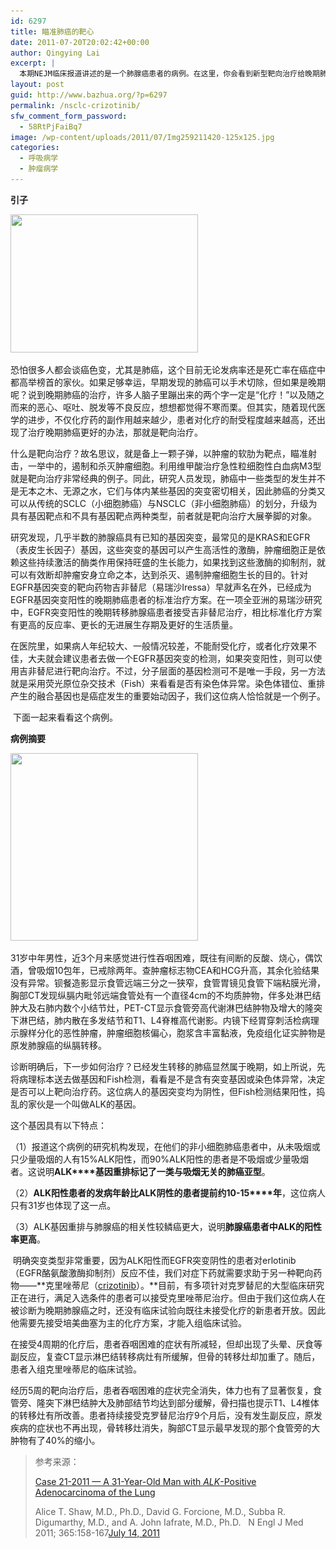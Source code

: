 ```yaml
---
id: 6297
title: 瞄准肺癌的靶心
date: 2011-07-20T20:02:42+00:00
author: Qingying Lai
excerpt: |
  本期NEJM临床报道讲述的是一个肺腺癌患者的病例。在这里，你会看到新型靶向治疗给晚期肺癌患者带来的希望。
layout: post
guid: http://www.bazhua.org/?p=6297
permalink: /nsclc-crizotinib/
sfw_comment_form_password:
  - 58RtPjFaiBq7
image: /wp-content/uploads/2011/07/Img259211420-125x125.jpg
categories:
  - 呼吸病学
  - 肿瘤病学
---
```

**引子**

[<img class="aligncenter size-full wp-image-6300" title="cancer-vaccine" src="/wp-content/uploads/2011/07/cancer-vaccine.jpg" alt="" width="300" height="221" srcset="/wp-content/uploads/2011/07/cancer-vaccine.jpg 300w, /wp-content/uploads/2011/07/cancer-vaccine-150x110.jpg 150w, /wp-content/uploads/2011/07/cancer-vaccine-80x60.jpg 80w" sizes="(max-width: 300px) 100vw, 300px" />](/wp-content/uploads/2011/07/cancer-vaccine.jpg)

恐怕很多人都会谈癌色变，尤其是肺癌，这个目前无论发病率还是死亡率在癌症中都高举榜首的家伙。如果足够幸运，早期发现的肺癌可以手术切除，但如果是晚期呢？说到晚期肺癌的治疗，许多人脑子里蹦出来的两个字一定是“化疗！”以及随之而来的恶心、呕吐、脱发等不良反应，想想都觉得不寒而栗。但其实，随着现代医学的进步，不仅化疗药的副作用越来越少，患者对化疗的耐受程度越来越高，还出现了治疗晚期肺癌更好的办法，那就是靶向治疗。

什么是靶向治疗？故名思议，就是备上一颗子弹，以肿瘤的软肋为靶点，瞄准射击，一举中的，遏制和杀灭肿瘤细胞。利用维甲酸治疗急性粒细胞性白血病M3型就是靶向治疗非常经典的例子。同此，研究人员发现，肺癌中一些类型的发生并不是无本之木、无源之水，它们与体内某些基因的突变密切相关，因此肺癌的分类又可以从传统的SCLC（小细胞肺癌）与NSCLC（非小细胞肺癌）的划分，升级为具有基因靶点和不具有基因靶点两种类型，前者就是靶向治疗大展拳脚的对象。

研究发现，几乎半数的肺腺癌具有已知的基因突变，最常见的是KRAS和EGFR（表皮生长因子）基因，这些突变的基因可以产生高活性的激酶，肿瘤细胞正是依赖这些持续激活的酶类作用保持旺盛的生长能力，如果找到这些激酶的抑制剂，就可以有效断却肿瘤安身立命之本，达到杀灭、遏制肿瘤细胞生长的目的。针对EGFR基因突变的靶向药物吉非替尼（易瑞沙Iressa）早就声名在外，已经成为EGFR基因突变阳性的晚期肺癌患者的标准治疗方案。在一项全亚洲的易瑞沙研究中，EGFR突变阳性的晚期转移肺腺癌患者接受吉非替尼治疗，相比标准化疗方案有更高的反应率、更长的无进展生存期及更好的生活质量。

在医院里，如果病人年纪较大、一般情况较差，不能耐受化疗，或者化疗效果不佳，大夫就会建议患者去做一个EGFR基因突变的检测，如果突变阳性，则可以使用吉非替尼进行靶向治疗。不过，分子层面的基因检测可不是唯一手段，另一方法就是采用荧光原位杂交技术（Fish）来看看是否有染色体异常。染色体错位、重排产生的融合基因也是癌症发生的重要始动因子，我们这位病人恰恰就是一个例子。

 下面一起来看看这个病例。

**病例摘要**

[<img class="aligncenter size-medium wp-image-6298" title="397210-lung-cancer-x-ray" src="/wp-content/uploads/2011/07/397210-lung-cancer-x-ray-300x300.jpg" alt="" width="300" height="300" srcset="/wp-content/uploads/2011/07/397210-lung-cancer-x-ray-300x300.jpg 300w, /wp-content/uploads/2011/07/397210-lung-cancer-x-ray-150x150.jpg 150w, /wp-content/uploads/2011/07/397210-lung-cancer-x-ray-125x125.jpg 125w, /wp-content/uploads/2011/07/397210-lung-cancer-x-ray.jpg 369w" sizes="(max-width: 300px) 100vw, 300px" />](/wp-content/uploads/2011/07/397210-lung-cancer-x-ray.jpg)

31岁中年男性，近3个月来感觉进行性吞咽困难，既往有间断的反酸、烧心，偶饮酒，曾吸烟10包年，已戒除两年。查肿瘤标志物CEA和HCG升高，其余化验结果没有异常。钡餐造影显示食管远端三分之一狭窄，食管胃镜见食管下端粘膜光滑，胸部CT发现纵膈内毗邻远端食管处有一个直径4cm的不均质肿物，伴多处淋巴结肿大及右肺内数个小结节灶，PET-CT显示食管旁高代谢淋巴结肿物及增大的隆突下淋巴结，肺内散在多发结节和T1、L4脊椎高代谢影。内镜下经胃穿刺活检病理示腺样分化的恶性肿瘤，肿瘤细胞核偏心，胞浆含丰富黏液，免疫组化证实肿物是原发肺腺癌的纵膈转移。

诊断明确后，下一步如何治疗？已经发生转移的肺癌显然属于晚期，如上所说，先将病理标本送去做基因和Fish检测，看看是不是含有突变基因或染色体异常，决定是否可以上靶向治疗药。这位病人的基因突变均为阴性，但Fish检测结果阳性，捣乱的家伙是一个叫做ALK的基因。

这个基因具有以下特点：

（1）报道这个病例的研究机构发现，在他们的非小细胞肺癌患者中，从未吸烟或只少量吸烟的人有15%ALK阳性，而90%ALK阳性的患者是不吸烟或少量吸烟者。这说明**ALK****基因重排标记了一类与吸烟无关的肺癌亚型**。

（2）**ALK****阳性患者的发病年龄比ALK****阴性的患者提前约10-15****年**，这位病人只有31岁也体现了这一点。

（3）ALK基因重排与肺腺癌的相关性较鳞癌更大，说明**肺腺癌患者中****ALK****的阳性率更高**。

 明确突变类型非常重要，因为ALK阳性而EGFR突变阴性的患者对erlotinib（EGFR酪氨酸激酶抑制剂）反应不佳，我们对症下药就需要求助于另一种靶向药物——**克里唑蒂尼（[crizotinib](http://en.wikipedia.org/wiki/Crizotinib)）。**目前，有多项针对克罗替尼的大型临床研究正在进行，满足入选条件的患者可以接受克里唑蒂尼治疗。但由于我们这位病人在被诊断为晚期肺腺癌之时，还没有临床试验向既往未接受化疗的新患者开放。因此他需要先接受培美曲塞为主的化疗方案，才能入组临床试验。

在接受4周期的化疗后，患者吞咽困难的症状有所减轻，但却出现了头晕、厌食等副反应，复查CT显示淋巴结转移病灶有所缓解，但骨的转移灶却加重了。随后，患者入组克里唑蒂尼的临床试验。

经历5周的靶向治疗后，患者吞咽困难的症状完全消失，体力也有了显著恢复，食管旁、隆突下淋巴结肿大及肺部结节均达到部分缓解，骨扫描也提示T1、L4椎体的转移灶有所改善。患者持续接受克罗替尼治疗9个月后，没有发生副反应，原发疾病的症状也不再出现，骨转移灶消失，胸部CT显示最早发现的那个食管旁的大肿物有了40%的缩小。

> 参考来源：
> 
> [Case 21-2011 — A 31-Year-Old Man with _ALK_-Positive Adenocarcinoma of the Lung](http://www.nejm.org/doi/full/10.1056/NEJMcpc1102202)
> 
> Alice T. Shaw, M.D., Ph.D., David G. Forcione, M.D., Subba R. Digumarthy, M.D., and A. John Iafrate, M.D., Ph.D.   N Engl J Med 2011; 365:158-167[July 14, 2011](http://www.nejm.org/toc/nejm/365/2/)

<!--DiscussionPollOpenDateReplacer-->
